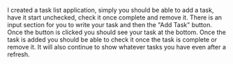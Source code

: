 I created a task list application, simply you should be able to add a task, have it start unchecked, check it once complete and remove it. There is an input section for you to write your task and then the "Add Task" button. Once the button is clicked you should see your task at the bottom.
Once the task is added you should be able to check it once the task is complete or remove it. It will also continue to show whatever tasks you have even after a refresh. 
